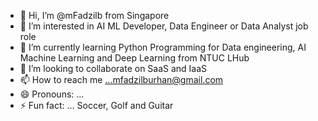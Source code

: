 - 👋 Hi, I’m @mFadzilb from Singapore
- 👀 I’m interested in AI ML Developer, Data Engineer or Data Analyst job role
- 🌱 I’m currently learning Python Programming for Data engineering, AI Machine Learning and Deep Learning from NTUC LHub
- 💞️ I’m looking to collaborate on SaaS and IaaS
- 📫 How to reach me ...mfadzilburhan@gmail.com
- 😄 Pronouns: ...
- ⚡ Fun fact: ... Soccer, Golf and Guitar

<!---
mFadzilb/mFadzilb is a ✨ special ✨ repository because its `README.md` (this file) appears on your GitHub profile.
You can click the Preview link to take a look at your changes.
--->
